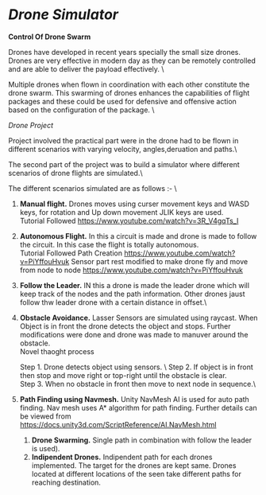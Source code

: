 # *Drone Simulator*

**Control Of Drone Swarm**

Drones have developed in recent years specially the small size drones. Drones are very effective in modern day as they can be remotely controlled and are able to deliver the payload effectively. \

Multiple drones when flown in coordination with each other constitute the drone swarm. This swarming of drones enhances the capabilities of flight packages and these could be used for defensive and offensive action based on the configuration of the package. \

*Drone Project* 

Project involved the practical part were in the drone had to be flown  in different scenarios with varying velocity, angles,deruation and paths.\

The second part of the project was to build a simulator where 
different scenarios of drone flights are simulated.\

The different scenarios simulated are as follows :- \
1. **Manual flight.** Drones moves using curser movement keys and WASD keys, for rotation and Up down movement JLIK keys are used.\
Tutorial Followed https://www.youtube.com/watch?v=3R_V4gqTs_I

2. **Autonomous Flight.** In this a circuit is made and drone is made to follow the circuit. In this case the flight is totally autonomous.\
	Tutorial Followed 
	Path Creation 
	https://www.youtube.com/watch?v=PiYffouHvuk
	Sensor part rest modified to make drone fly and move from node to node
	https://www.youtube.com/watch?v=PiYffouHvuk


3.	**Follow the Leader.** IN this a drone is made the leader drone which will keep track of the nodes and the path information. Other drones jaust follow thw leader drone with a certain distance in offset.\

4. **Obstacle Avoidance.** Lasser Sensors are simulated using raycast. When Object is in front the drone detects the object and stops. Further modifications were done and drone was made to manuver around the obstacle. \
	Novel thaoght process

	Step 1. Drone detects object using sensors. \ 
	Step 2. If object is in front then stop and move right or top-right until the obstacle is clear.\
	Step 3. When  no obstacle in front then move to next node in sequence.\

5.	**Path Finding using Navmesh.** Unity NavMesh AI is used for auto path finding. Nav mesh uses A* algorithm for path finding. Further details can be viewed from \
https://docs.unity3d.com/ScriptReference/AI.NavMesh.html
	1.	**Drone Swarming.** Single path in combination with follow the leader is used).
	2. 	**Indipendent Drones.** Indipendent path for each drones implemented. The target for the drones are kept same. Drones located at different locations of the seen take different paths for reaching destination.



